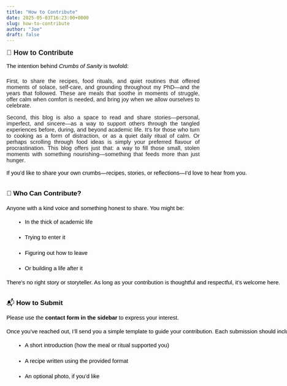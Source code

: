 ```yaml
---
title: "How to Contribute"
date: 2025-05-03T16:23:00+0000
slug: how-to-contribute
author: "Joe"
draft: false
---
```


<p><span style="font-family: arial; font-size: large; font-weight: 700; white-space-collapse: preserve;">🥄 How to Contribute</span></p><p dir="ltr" style="line-height: 1.38; margin-bottom: 0pt; margin-top: 0pt; text-align: justify;"><span style="font-family: arial;"><span face="Arial,sans-serif" style="background-color: transparent; color: black; font-size: 11pt; font-style: normal; font-variant: normal; font-weight: 400; text-decoration: none; vertical-align: baseline; white-space: pre;">The intention behind </span><span face="Arial,sans-serif" style="background-color: transparent; color: black; font-size: 11pt; font-style: italic; font-variant: normal; font-weight: 400; text-decoration: none; vertical-align: baseline; white-space: pre;">Crumbs of Sanity</span><span face="Arial,sans-serif" style="background-color: transparent; color: black; font-size: 11pt; font-style: normal; font-variant: normal; font-weight: 400; text-decoration: none; vertical-align: baseline; white-space: pre;"> is twofold:</span></span></p><p dir="ltr" style="line-height: 1.38; margin-bottom: 0pt; margin-top: 0pt; text-align: justify;"><span style="font-family: arial;"><span face="Arial,sans-serif" style="background-color: transparent; color: black; font-size: 11pt; font-style: normal; font-variant: normal; font-weight: 400; text-decoration: none; vertical-align: baseline; white-space: pre;"><br /></span></span></p><p class="p1" style="-webkit-text-stroke-color: rgb(0, 0, 0); font-family: Arial; font-feature-settings: normal; font-kerning: auto; font-optical-sizing: auto; font-size-adjust: none; font-size: 14.7px; font-stretch: normal; font-variant-alternates: normal; font-variant-east-asian: normal; font-variant-emoji: normal; font-variant-numeric: normal; font-variant-position: normal; font-variation-settings: normal; line-height: normal; margin: 0px; text-align: justify;"><span class="s1" style="font-kerning: none;">First, to share the recipes, food rituals, and quiet routines that offered moments of solace, self-care, and grounding throughout my PhD—and the years that followed. These are meals that soothe in moments of struggle, offer calm when comfort is needed, and bring joy when we allow ourselves to celebrate.</span></p><p class="p2" style="-webkit-text-stroke-color: rgb(0, 0, 0); font-feature-settings: normal; font-kerning: auto; font-optical-sizing: auto; font-size-adjust: none; font-size: 12px; font-stretch: normal; font-variant-alternates: normal; font-variant-east-asian: normal; font-variant-emoji: normal; font-variant-numeric: normal; font-variant-position: normal; font-variation-settings: normal; line-height: normal; margin: 0px; min-height: 14px; text-align: justify;"><span class="s1" style="font-kerning: none;"></span><br /></p><p class="p1" style="-webkit-text-stroke-color: rgb(0, 0, 0); font-family: Arial; font-feature-settings: normal; font-kerning: auto; font-optical-sizing: auto; font-size-adjust: none; font-size: 14.7px; font-stretch: normal; font-variant-alternates: normal; font-variant-east-asian: normal; font-variant-emoji: normal; font-variant-numeric: normal; font-variant-position: normal; font-variation-settings: normal; line-height: normal; margin: 0px; text-align: justify;"><span class="s1" style="font-kerning: none;">Second, this blog is also a space to read and share stories—personal, imperfect, and sincere—as a way to support others through the tangled experiences before, during, and beyond academic life. It’s for those who turn to cooking as a form of distraction, or as a quiet daily ritual of calm. Or perhaps scrolling through food ideas is simply your preferred flavour of procrastination. This blog offers just that: a way to fill those small, stolen moments with something nourishing—something that feeds more than just hunger.</span></p><p class="p2" style="-webkit-text-stroke-color: rgb(0, 0, 0); font-feature-settings: normal; font-kerning: auto; font-optical-sizing: auto; font-size-adjust: none; font-size: 12px; font-stretch: normal; font-variant-alternates: normal; font-variant-east-asian: normal; font-variant-emoji: normal; font-variant-numeric: normal; font-variant-position: normal; font-variation-settings: normal; line-height: normal; margin: 0px; min-height: 14px; text-align: justify;"><span class="s1" style="font-kerning: none;"></span><br /></p><p dir="ltr" style="line-height: 1.38; margin-bottom: 0pt; margin-top: 0pt;"><span style="background-color: transparent; color: black; font-family: Arial,sans-serif; font-size: 11pt; font-style: normal; font-variant: normal; font-weight: 400; text-decoration: none; vertical-align: baseline; white-space: pre-wrap; white-space: pre;">If you’d like to share your own crumbs—recipes, stories, or reflections—I’d love to hear from you.</span></p><p class="p1" style="-webkit-text-stroke-color: rgb(0, 0, 0); font-family: Arial; font-feature-settings: normal; font-kerning: auto; font-optical-sizing: auto; font-size-adjust: none; font-size: 14.7px; font-stretch: normal; font-variant-alternates: normal; font-variant-east-asian: normal; font-variant-emoji: normal; font-variant-numeric: normal; font-variant-position: normal; font-variation-settings: normal; line-height: normal; margin: 0px; text-align: justify;"><b id="docs-internal-guid-4dccc9d2-7fff-09d5-eb47-8a1dbe2c1d29" style="font-weight: normal;"><br /><br /></b></p><p dir="ltr" style="line-height: 1.38; margin-bottom: 0pt; margin-top: 0pt;"><span style="background-color: transparent; color: black; font-family: Arial,sans-serif; font-size: 13pt; font-style: normal; font-variant: normal; font-weight: 400; text-decoration: none; vertical-align: baseline; white-space: pre-wrap; white-space: pre;">💌 </span><span style="background-color: transparent; color: black; font-family: Arial,sans-serif; font-size: 13pt; font-style: normal; font-variant: normal; font-weight: 700; text-decoration: none; vertical-align: baseline; white-space: pre-wrap; white-space: pre;">Who</span><span style="background-color: transparent; color: black; font-family: Arial,sans-serif; font-size: 11pt; font-style: normal; font-variant: normal; font-weight: 400; text-decoration: none; vertical-align: baseline; white-space: pre-wrap; white-space: pre;"> </span><span style="background-color: transparent; color: black; font-family: Arial,sans-serif; font-size: 13pt; font-style: normal; font-variant: normal; font-weight: 700; text-decoration: none; vertical-align: baseline; white-space: pre-wrap; white-space: pre;">Can Contribute?</span></p><p dir="ltr" style="line-height: 1.38; margin-bottom: 12pt; margin-top: 12pt;"><span style="background-color: transparent; color: black; font-family: Arial,sans-serif; font-size: 11pt; font-style: normal; font-variant: normal; font-weight: 400; text-decoration: none; vertical-align: baseline; white-space: pre-wrap; white-space: pre;">Anyone with a kind voice and something honest to share. You might be:</span></p><ul style="margin-bottom: 0; margin-top: 0; padding-inline-start: 48px;"><li aria-level="1" dir="ltr" style="background-color: transparent; color: black; font-family: Arial,sans-serif; font-size: 11pt; font-style: normal; font-variant: normal; font-weight: 400; list-style-type: disc; text-decoration: none; vertical-align: baseline; white-space: pre;"><p dir="ltr" role="presentation" style="line-height: 1.38; margin-bottom: 0pt; margin-top: 12pt;"><span style="background-color: transparent; color: black; font-family: Arial,sans-serif; font-size: 11pt; font-style: normal; font-variant: normal; font-weight: 400; text-decoration: none; vertical-align: baseline; white-space: pre-wrap; white-space: pre;">In the thick of academic life</span><span style="background-color: transparent; color: black; font-family: Arial,sans-serif; font-size: 11pt; font-style: normal; font-variant: normal; font-weight: 400; text-decoration: none; vertical-align: baseline; white-space: pre-wrap; white-space: pre;"><br /><br /></span></p></li><li aria-level="1" dir="ltr" style="background-color: transparent; color: black; font-family: Arial,sans-serif; font-size: 11pt; font-style: normal; font-variant: normal; font-weight: 400; list-style-type: disc; text-decoration: none; vertical-align: baseline; white-space: pre;"><p dir="ltr" role="presentation" style="line-height: 1.38; margin-bottom: 0pt; margin-top: 0pt;"><span style="background-color: transparent; color: black; font-family: Arial,sans-serif; font-size: 11pt; font-style: normal; font-variant: normal; font-weight: 400; text-decoration: none; vertical-align: baseline; white-space: pre-wrap; white-space: pre;">Trying to enter it</span><span style="background-color: transparent; color: black; font-family: Arial,sans-serif; font-size: 11pt; font-style: normal; font-variant: normal; font-weight: 400; text-decoration: none; vertical-align: baseline; white-space: pre-wrap; white-space: pre;"><br /><br /></span></p></li><li aria-level="1" dir="ltr" style="background-color: transparent; color: black; font-family: Arial,sans-serif; font-size: 11pt; font-style: normal; font-variant: normal; font-weight: 400; list-style-type: disc; text-decoration: none; vertical-align: baseline; white-space: pre;"><p dir="ltr" role="presentation" style="line-height: 1.38; margin-bottom: 0pt; margin-top: 0pt;"><span style="background-color: transparent; color: black; font-family: Arial,sans-serif; font-size: 11pt; font-style: normal; font-variant: normal; font-weight: 400; text-decoration: none; vertical-align: baseline; white-space: pre-wrap; white-space: pre;">Figuring out how to leave</span><span style="background-color: transparent; color: black; font-family: Arial,sans-serif; font-size: 11pt; font-style: normal; font-variant: normal; font-weight: 400; text-decoration: none; vertical-align: baseline; white-space: pre-wrap; white-space: pre;"><br /><br /></span></p></li><li aria-level="1" dir="ltr" style="background-color: transparent; color: black; font-family: Arial,sans-serif; font-size: 11pt; font-style: normal; font-variant: normal; font-weight: 400; list-style-type: disc; text-decoration: none; vertical-align: baseline; white-space: pre;"><p dir="ltr" role="presentation" style="line-height: 1.38; margin-bottom: 12pt; margin-top: 0pt;"><span style="background-color: transparent; color: black; font-family: Arial,sans-serif; font-size: 11pt; font-style: normal; font-variant: normal; font-weight: 400; text-decoration: none; vertical-align: baseline; white-space: pre-wrap; white-space: pre;">Or building a life after it</span></p></li></ul><p dir="ltr" style="line-height: 1.38; margin-bottom: 0pt; margin-top: 0pt;"><span style="background-color: transparent; color: black; font-family: Arial,sans-serif; font-size: 11pt; font-style: normal; font-variant: normal; font-weight: 400; text-decoration: none; vertical-align: baseline; white-space: pre-wrap; white-space: pre;">There’s no right story or storyteller. As long as your contribution is thoughtful and respectful, it’s welcome here.</span></p><p class="p1" style="-webkit-text-stroke-color: rgb(0, 0, 0); font-family: Arial; font-feature-settings: normal; font-kerning: auto; font-optical-sizing: auto; font-size-adjust: none; font-size: 14.7px; font-stretch: normal; font-variant-alternates: normal; font-variant-east-asian: normal; font-variant-emoji: normal; font-variant-numeric: normal; font-variant-position: normal; font-variation-settings: normal; line-height: normal; margin: 0px; text-align: justify;"><b style="font-weight: normal;"><br /><br /></b></p><p dir="ltr" style="line-height: 1.38; margin-bottom: 0pt; margin-top: 0pt;"><span style="background-color: transparent; color: black; font-family: Arial,sans-serif; font-size: 13pt; font-style: normal; font-variant: normal; font-weight: 400; text-decoration: none; vertical-align: baseline; white-space: pre-wrap; white-space: pre;">📬</span><span style="background-color: transparent; color: black; font-family: Arial,sans-serif; font-size: 13pt; font-style: normal; font-variant: normal; font-weight: 700; text-decoration: none; vertical-align: baseline; white-space: pre-wrap; white-space: pre;"> How to Submit</span></p><p dir="ltr" style="line-height: 1.38; margin-bottom: 12pt; margin-top: 12pt;"><span style="background-color: transparent; color: black; font-family: Arial,sans-serif; font-size: 11pt; font-style: normal; font-variant: normal; font-weight: 400; text-decoration: none; vertical-align: baseline; white-space: pre-wrap; white-space: pre;">Please use the </span><span style="background-color: transparent; color: black; font-family: Arial,sans-serif; font-size: 11pt; font-style: normal; font-variant: normal; font-weight: 700; text-decoration: none; vertical-align: baseline; white-space: pre-wrap; white-space: pre;">contact form in the sidebar</span><span style="background-color: transparent; color: black; font-family: Arial,sans-serif; font-size: 11pt; font-style: normal; font-variant: normal; font-weight: 400; text-decoration: none; vertical-align: baseline; white-space: pre-wrap; white-space: pre;"> to express your interest.</span></p><p dir="ltr" style="line-height: 1.38; margin-bottom: 12pt; margin-top: 12pt;"><span style="background-color: transparent; color: black; font-family: Arial,sans-serif; font-size: 11pt; font-style: normal; font-variant: normal; font-weight: 400; text-decoration: none; vertical-align: baseline; white-space: pre-wrap; white-space: pre;">Once you’ve reached out, I’ll send you a simple template to guide your contribution. Each submission should include:</span></p><ul style="margin-bottom: 0; margin-top: 0; padding-inline-start: 48px;"><li aria-level="1" dir="ltr" style="background-color: transparent; color: black; font-family: Arial,sans-serif; font-size: 11pt; font-style: normal; font-variant: normal; font-weight: 400; list-style-type: disc; text-decoration: none; vertical-align: baseline; white-space: pre;"><p dir="ltr" role="presentation" style="line-height: 1.38; margin-bottom: 0pt; margin-top: 12pt;"><span style="background-color: transparent; color: black; font-family: Arial,sans-serif; font-size: 11pt; font-style: normal; font-variant: normal; font-weight: 400; text-decoration: none; vertical-align: baseline; white-space: pre-wrap; white-space: pre;">A short introduction (how the meal or ritual supported you)</span><span style="background-color: transparent; color: black; font-family: Arial,sans-serif; font-size: 11pt; font-style: normal; font-variant: normal; font-weight: 400; text-decoration: none; vertical-align: baseline; white-space: pre-wrap; white-space: pre;"><br /><br /></span></p></li><li aria-level="1" dir="ltr" style="background-color: transparent; color: black; font-family: Arial,sans-serif; font-size: 11pt; font-style: normal; font-variant: normal; font-weight: 400; list-style-type: disc; text-decoration: none; vertical-align: baseline; white-space: pre;"><p dir="ltr" role="presentation" style="line-height: 1.38; margin-bottom: 0pt; margin-top: 0pt;"><span style="background-color: transparent; color: black; font-family: Arial,sans-serif; font-size: 11pt; font-style: normal; font-variant: normal; font-weight: 400; text-decoration: none; vertical-align: baseline; white-space: pre-wrap; white-space: pre;">A recipe written using the provided format</span><span style="background-color: transparent; color: black; font-family: Arial,sans-serif; font-size: 11pt; font-style: normal; font-variant: normal; font-weight: 400; text-decoration: none; vertical-align: baseline; white-space: pre-wrap; white-space: pre;"><br /><br /></span></p></li><li aria-level="1" dir="ltr" style="background-color: transparent; color: black; font-family: Arial,sans-serif; font-size: 11pt; font-style: normal; font-variant: normal; font-weight: 400; list-style-type: disc; text-decoration: none; vertical-align: baseline; white-space: pre;"><p dir="ltr" role="presentation" style="line-height: 1.38; margin-bottom: 12pt; margin-top: 0pt;"><span style="background-color: transparent; color: black; font-family: Arial,sans-serif; font-size: 11pt; font-style: normal; font-variant: normal; font-weight: 400; text-decoration: none; vertical-align: baseline; white-space: pre-wrap; white-space: pre;">An optional photo, if you’d like</span></p></li></ul><p class="p1" style="-webkit-text-stroke-color: rgb(0, 0, 0); font-family: Arial; font-feature-settings: normal; font-kerning: auto; font-optical-sizing: auto; font-size-adjust: none; font-size: 14.7px; font-stretch: normal; font-variant-alternates: normal; font-variant-east-asian: normal; font-variant-emoji: normal; font-variant-numeric: normal; font-variant-position: normal; font-variation-settings: normal; line-height: normal; margin: 0px; text-align: justify;"><br /></p>